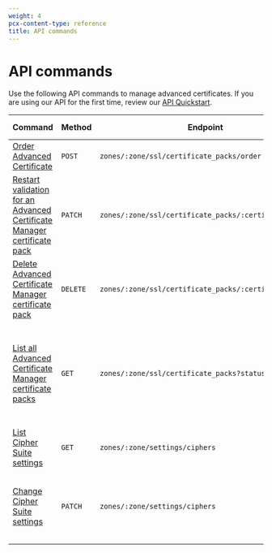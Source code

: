 ```yaml
---
weight: 4
pcx-content-type: reference
title: API commands
---
```


# API commands

Use the following API commands to manage advanced certificates. If you are using our API for the first time, review our [API Quickstart](https://developers.cloudflare.com/api).

<table>
  <thead>
    <tr>
      <th style="width:25%">Command</th>
      <th style="width:10%">Method</th>
      <th style="width:40%">Endpoint</th>
      <th style="width:25%">Additional notes</th>
    </tr>
  </thead>
  <tbody>
    <tr>
      <td>
        <a href="https://api.cloudflare.com/#certificate-packs-order-advanced-certificate-manager-certificate-pack">
          Order Advanced Certificate
        </a>
      </td>
      <td>
        <Code>POST</Code>
      </td>
      <td>
        <Code>zones/:zone/ssl/certificate_packs/order</Code>
      </td>
      <td></td>
    </tr>
    <tr>
      <td>
        <a href="https://api.cloudflare.com/#certificate-packs-restart-validation-for-advanced-certificate-manager-certificate-pack">
          Restart validation for an Advanced Certificate Manager certificate pack
        </a>
      </td>
      <td>
        <Code>PATCH</Code>
      </td>
      <td>
        <Code>zones/:zone/ssl/certificate_packs/:certificate_pack</Code>
      </td>
      <td></td>
    </tr>
    <tr>
      <td>
        <a href="https://api.cloudflare.com/#certificate-packs-delete-advanced-certificate-manager-certificate-pack">
          Delete Advanced Certificate Manager certificate pack
        </a>
      </td>
      <td>
        <Code>DELETE</Code>
      </td>
      <td>
        <Code>zones/:zone/ssl/certificate_packs/:certificate_pack</Code>
      </td>
      <td></td>
    </tr>
    <tr>
      <td>
        <a href="https://api.cloudflare.com/#certificate-packs-list-certificate-packs">
          List all Advanced Certificate Manager certificate packs
        </a>
      </td>
      <td>
        <Code>GET</Code>
      </td>
      <td>
        <Code>zones/:zone/ssl/certificate_packs?status=all</Code>
      </td>
      <td>
        This API call returns all certificate packs for a domain (Universal, Custom, and Advanced).
      </td>
    </tr>
    <tr>
      <td>
        <a href="https://api.cloudflare.com/#zone-settings-get-ciphers-setting">
          List Cipher Suite settings
        </a>
      </td>
      <td>
        <Code>GET</Code>
      </td>
      <td>
        <Code>zones/:zone/settings/ciphers</Code>
      </td>
      <td></td>
    </tr>
    <tr>
      <td>
        <a href="https://api.cloudflare.com/#zone-settings-change-ciphers-setting">
          Change Cipher Suite settings
        </a>
      </td>
      <td>
        <Code>PATCH</Code>
      </td>
      <td>
        <Code>zones/:zone/settings/ciphers</Code>
      </td>
      <td>
        To restore default settings, send a blank array in the <code>value</code> parameter.
      </td>
      <td></td>
    </tr>
  </tbody>
</table>